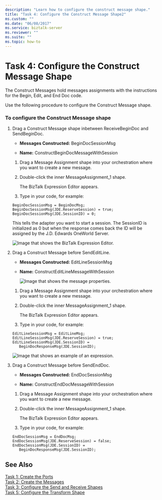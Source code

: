 ```yaml
---
description: "Learn how to configure the construct message shape."
title: "Task 4: Configure the Construct Message Shape2"
ms.custom: ""
ms.date: "06/08/2017"
ms.service: biztalk-server
ms.reviewer: ""
ms.suite: ""
ms.topic: how-to
---
```

# Task 4: Configure the Construct Message Shape
The Construct Messages hold messages assignments with the instructions for the Begin, Edit, and End Doc code.  
  
 Use the following procedure to configure the Construct Message shape.  
  
### To configure the Construct Message shape  
  
1. Drag a Construct Message shape inbetween ReceiveBeginDoc and SendBeginDoc.  
  
   -   **Messages Constructed:** BeginDocSessionMsg  
  
   -   **Name:** ConstructBeginDocMessageWithSession  
  
   1.  Drag a Message Assignment shape into your orchestration where you want to create a new message.  
  
   2.  Double-click the inner MessageAssignment_1 shape.  
  
        The BizTalk Expression Editor appears.  
  
   3.  Type in your code, for example:  
  
   ```  
   BeginDocSessionMsg = BeginDocMsg;  
   BeginDocSessionMsg(JDE.ReserveSession) = true;  
   BeginDocSessionMsg(JDE.SessionID) = 0;  
   ```  
  
    This tells the adapter you want to start a session. The SessionID is initialized as 0 but when the response comes back the ID will be assigned by the J.D. Edwards OneWorld Server.  
  
    ![Image that shows the BizTalk Expression Editor.](../core/media/jde-message-expression-editor.gif "JDE_message_expression_editor")  
  
2. Drag a Construct Message before SendEditLine.  
  
   - **Messages Constructed:** EditLineSessionMsg  
  
   - **Name:** ConstructEditLineMessageWithSession  
  
     ![Image that shows the message properties.](../core/media/jde-constructoreditlinemessagewithsession.gif "JDE_constructoreditlinemessagewithsession")  
  
   1.  Drag a Message Assignment shape into your orchestration where you want to create a new message.  
  
   2.  Double-click the inner MessageAssignment_1 shape.  
  
        The BizTalk Expression Editor appears.  
  
   3.  Type in your code, for example:  
  
   ```  
   EditLineSessionMsg = EditLineMsg;  
   EditLineSessionMsg(JDE.ReserveSession) = true;  
   EditLineSessionMsg(JDE.SessionID) =  
      BeginDocResponseMsg(JDE.SessionID);  
   ```  
  
    ![Image that shows an example of an expression.](../core/media/jde-editline-editor.gif "JDE_editline_editor")  
  
3. Drag a Construct Message before SendEndDoc.  
  
   -   **Messages Constructed:** EndDocSessionMsg  
  
   -   **Name:** ConstructEndDocMessageWithSession  
  
   1.  Drag a Message Assignment shape into your orchestration where you want to create a new message.  
  
   2.  Double-click the inner MessageAssignment_1 shape.  
  
        The BizTalk Expression Editor appears.  
  
   3.  Type in your code, for example:  
  
   ```  
   EndDocSessionMsg = EndDocMsg;  
   EndDocSessionMsg(JDE.ReserveSession) = false;  
   EndDocSessionMsg(JDE.SessionID) =  
      BeginDocResponseMsg(JDE.SessionID);  
   ```  
  
## See Also  
 [Task 1: Create the Ports](../core/task-1-create-the-ports2.md)   
 [Task 2: Create the Messages](../core/task-2-create-the-messages1.md)   
 [Task 3: Configure the Send and Receive Shapes](../core/task-3-configure-the-send-and-receive-shapes1.md)   
 [Task 5: Configure the Transform Shape](../core/task-5-configure-the-transform-shape1.md)
